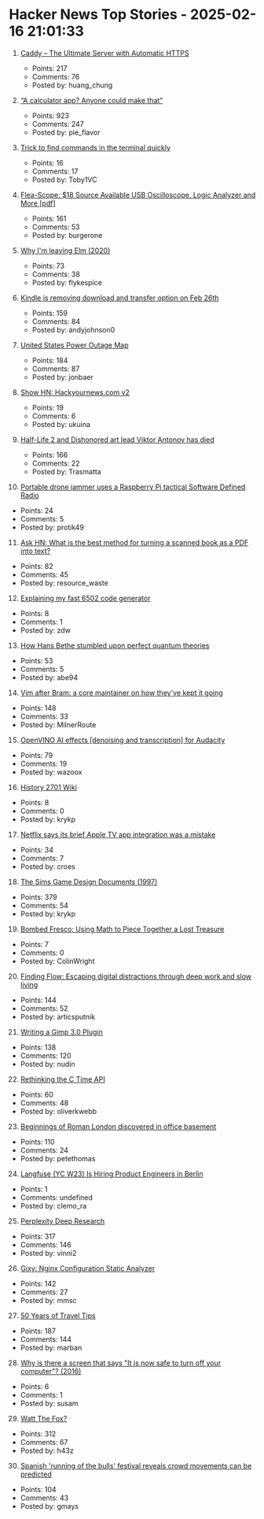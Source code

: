 # Hacker News Top Stories - 2025-02-16 21:01:33

1. [Caddy – The Ultimate Server with Automatic HTTPS](https://caddyserver.com/)
   - Points: 217
   - Comments: 76
   - Posted by: huang_chung

2. [“A calculator app? Anyone could make that”](https://chadnauseam.com/coding/random/calculator-app)
   - Points: 923
   - Comments: 247
   - Posted by: pie_flavor

3. [Trick to find commands in the terminal quickly](https://github.com/madprops/blog/blob/main/docs/cmd_icons.md)
   - Points: 16
   - Comments: 17
   - Posted by: Toby1VC

4. [Flea-Scope: $18 Source Available USB Oscilloscope, Logic Analyzer and More [pdf]](https://rtestardi.github.io/usbte/flea-scope.pdf)
   - Points: 161
   - Comments: 53
   - Posted by: burgerone

5. [Why I'm leaving Elm (2020)](https://lukeplant.me.uk/blog/posts/why-im-leaving-elm/)
   - Points: 73
   - Comments: 38
   - Posted by: flykespice

6. [Kindle is removing download and transfer option on Feb 26th](https://old.reddit.com/r/kindle/comments/1inr9uy/fyi_amazon_is_removing_download_transfer_option/)
   - Points: 159
   - Comments: 84
   - Posted by: andyjohnson0

7. [United States Power Outage Map](https://poweroutage.us/)
   - Points: 184
   - Comments: 87
   - Posted by: jonbaer

8. [Show HN: Hackyournews.com v2](undefined)
   - Points: 19
   - Comments: 6
   - Posted by: ukuina

9. [Half-Life 2 and Dishonored art lead Viktor Antonov has died](https://www.eurogamer.net/half-life-2-and-dishonored-art-lead-viktor-antonov-dies-aged-just-52)
   - Points: 166
   - Comments: 22
   - Posted by: Trasmatta

10. [Portable drone jammer uses a Raspberry Pi tactical Software Defined Radio](https://www.tomshardware.com/raspberry-pi/portable-raspberry-pi-tactical-software-defines-radio-doubles-as-a-drone-jammer)
   - Points: 24
   - Comments: 5
   - Posted by: protik49

11. [Ask HN: What is the best method for turning a scanned book as a PDF into text?](undefined)
   - Points: 82
   - Comments: 45
   - Posted by: resource_waste

12. [Explaining my fast 6502 code generator](https://pubby.games/codegen.html)
   - Points: 8
   - Comments: 1
   - Posted by: zdw

13. [How Hans Bethe stumbled upon perfect quantum theories](https://www.quantamagazine.org/how-hans-bethe-stumbled-upon-perfect-quantum-theories-20250212/)
   - Points: 53
   - Comments: 5
   - Posted by: abe94

14. [Vim after Bram: a core maintainer on how they've kept it going](https://thenewstack.io/vim-after-bram-a-core-maintainer-on-how-theyve-kept-it-going/)
   - Points: 148
   - Comments: 33
   - Posted by: MilnerRoute

15. [OpenVINO AI effects [denoising and transcription] for Audacity](https://www.audacityteam.org/blog/openvino-ai-effects/)
   - Points: 79
   - Comments: 19
   - Posted by: wazoox

16. [History 2701 Wiki](https://history2701.fandom.com/wiki/History_2701_Wiki)
   - Points: 8
   - Comments: 0
   - Posted by: krykp

17. [Netflix says its brief Apple TV app integration was a mistake](https://www.theverge.com/news/613307/netflix-apple-tv-app-support-mistake)
   - Points: 34
   - Comments: 7
   - Posted by: croes

18. [The Sims Game Design Documents (1997)](https://donhopkins.com/home/TheSimsDesignDocuments/)
   - Points: 379
   - Comments: 54
   - Posted by: krykp

19. [Bombed Fresco: Using Math to Piece Together a Lost Treasure](https://www.spiegel.de/international/zeitgeist/bombed-fresco-using-math-to-piece-together-a-lost-treasure-a-792781.html)
   - Points: 7
   - Comments: 0
   - Posted by: ColinWright

20. [Finding Flow: Escaping digital distractions through deep work and slow living](https://www.ssp.sh/blog/finding-flow/)
   - Points: 144
   - Comments: 52
   - Posted by: articsputnik

21. [Writing a Gimp 3.0 Plugin](https://schoenitzer.de/blog/2025/Gimp%203.0%20Plugin%20Ressources.html)
   - Points: 138
   - Comments: 120
   - Posted by: nudin

22. [Rethinking the C Time API](https://oliverkwebb.github.io/articles/newtime/)
   - Points: 60
   - Comments: 48
   - Posted by: oliverkwebb

23. [Beginnings of Roman London discovered in office basement](https://www.bbc.com/news/articles/cx2jdnv0ywyo)
   - Points: 110
   - Comments: 24
   - Posted by: petethomas

24. [Langfuse (YC W23) Is Hiring Product Engineers in Berlin](https://langfuse.com/careers)
   - Points: 1
   - Comments: undefined
   - Posted by: clemo_ra

25. [Perplexity Deep Research](https://www.perplexity.ai/hub/blog/introducing-perplexity-deep-research)
   - Points: 317
   - Comments: 146
   - Posted by: vinni2

26. [Gixy: Nginx Configuration Static Analyzer](https://github.com/dvershinin/gixy)
   - Points: 142
   - Comments: 27
   - Posted by: mmsc

27. [50 Years of Travel Tips](https://kk.org/thetechnium/50-years-of-travel-tips/)
   - Points: 187
   - Comments: 144
   - Posted by: marban

28. [Why is there a screen that says "It is now safe to turn off your computer"? (2016)](https://devblogs.microsoft.com/oldnewthing/20160419-00/?p=93315)
   - Points: 6
   - Comments: 1
   - Posted by: susam

29. [Watt The Fox?](https://h.43z.one/blog/2025-02-12/)
   - Points: 312
   - Comments: 67
   - Posted by: h43z

30. [Spanish 'running of the bulls' festival reveals crowd movements can be predicted](https://phys.org/news/2025-02-spanish-bulls-festival-reveals-crowd.html)
   - Points: 104
   - Comments: 43
   - Posted by: gmays

